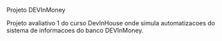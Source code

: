 Projeto DEVInMoney

Projeto avaliativo 1 do curso DevInHouse onde simula automatizacoes do sistema
de informacoes do banco DEVInMoney.
